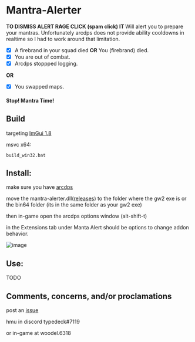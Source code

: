 # Mantra-Alerter
<b> TO DISMISS ALERT RAGE CLICK (spam click) IT </b>
Will alert you to prepare your mantras. Unfortunately arcdps does not provide ability cooldowns in realtime so I had to work around that limitation. 

- [x] A firebrand in your squad died <b>OR</b> You (firebrand) died.
- [x] You are out of combat.
- [x] Arcdps stoppped logging.

<b>OR</b>

- [x] You swapped maps.

#### Stop! Mantra Time!

## Build
targeting [ImGui 1.8](https://github.com/ocornut/imgui/tree/v1.80)

msvc x64:
```
build_win32.bat
```

## Install:
make sure you have [arcdps](https://www.deltaconnected.com/arcdps/)

move the mantra-alerter.dll([releases](../../releases)) to the folder where the gw2 exe is or the bin64 folder (its in the same folder as your gw2 exe)

then in-game open the arcdps options window (alt-shift-t)

in the Extensions tab under Manta Alert should be options to change addon behavior.

![image](https://user-images.githubusercontent.com/113395677/219540258-98bd6764-e342-48b3-a7b6-684eb5fe0b94.png)

## Use:
TODO

## Comments, concerns, and/or proclamations

post an [issue](../../issues)

hmu in discord typedeck#7119

or in-game at woodel.6318
